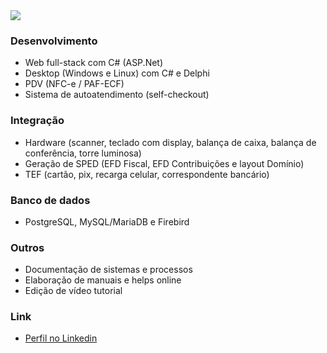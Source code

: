 <img src="http://market.com.br/files/junior/back.png">

### Desenvolvimento
* Web full-stack com C# (ASP.Net)
* Desktop (Windows e Linux) com C# e Delphi
* PDV (NFC-e / PAF-ECF)
* Sistema de autoatendimento (self-checkout)

### Integração
* Hardware (scanner, teclado com display, balança de caixa, balança de conferência, torre luminosa)
* Geração de SPED (EFD Fiscal, EFD Contribuições e layout Domínio)
* TEF (cartão, pix, recarga celular, correspondente bancário)

### Banco de dados
* PostgreSQL, MySQL/MariaDB e Firebird

### Outros
* Documentação de sistemas e processos
* Elaboração de manuais e helps online
* Edição de vídeo tutorial

### Link
* [Perfil no Linkedin](https://www.linkedin.com/in/flaviojunior)
